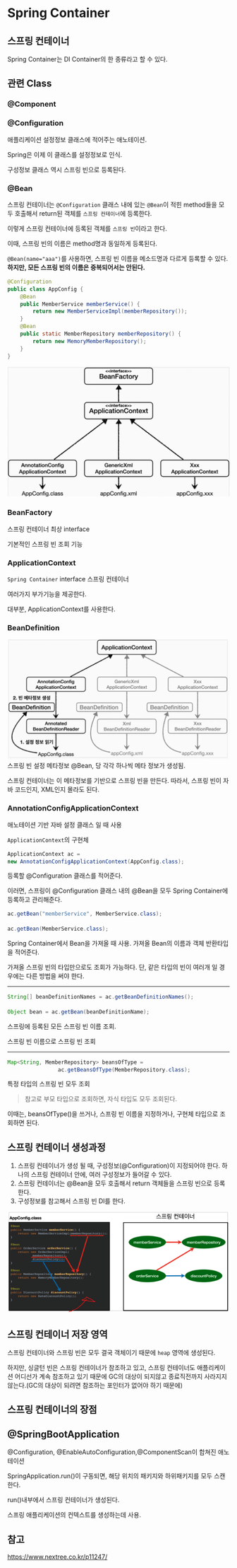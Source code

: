 # Spring Container

## 스프링 컨테이너 
Spring Container는 DI Container의 한 종류라고 할 수 있다.

## 관련 Class

### @Component

### @Configuration
애플리케이션 설정정보 클래스에 적어주는 애노테이션.

Spring은 이제 이 클래스를 설정정보로 인식.

구성정보 클래스 역시 스프링 빈으로 등록된다.

### @Bean
스프링 컨테이너는 `@Configuration` 클래스 내에 있는 `@Bean`이 적힌 method들을 모두 호출해서 return된 객체를 `스프링 컨테이너`에 등록한다.

이렇게 스프링 컨테이너에 등록된 객체를 `스프링 빈`이라고 한다.

이때, 스프링 빈의 이름은 method명과 동일하게 등록된다.

`@Bean(name="aaa")`를 사용하면, 스프링 빈 이름을 메소드명과 다르게 등록할 수 있다. **하지만, 모든 스프링 빈의 이름은 중복되어서는 안된다.**

~~~java
@Configuration
public class AppConfig {
    @Bean
    public MemberService memberService() {
        return new MemberServiceImpl(memberRepository());
    }
    @Bean
    public static MemberRepository memberRepository() {
        return new MemoryMemberRepository();
    }
}
~~~
![beanfactory](../../images/Java/beanfactory.png)

### BeanFactory
스프링 컨테이너 최상 interface

기본적인 스프링 빈 조회 기능

### ApplicationContext
`Spring Container` interface
스프링 컨테이너

여러가지 부가기능을 제공한다.

대부분, ApplicationContext를 사용한다.

### BeanDefinition
![beandefinition](../../images/Java/beandefinition.png)
스프링 빈 설정 메타정보
@Bean, <bean> 당 각각 하나씩 메타 정보가 생성됨. 

스프링 컨테이너는 이 메타정보를 기반으로 스프링 빈을 만든다. 따라서, 스프링 빈이 자바 코드인지, XML인지 몰라도 된다.

### AnnotationConfigApplicationContext
애노테이션 기반 자바 설정 클래스 일 때 사용

`ApplicationContext`의 구현체

~~~java
ApplicationContext ac = 
new AnnotationConfigApplicationContext(AppConfig.class);
~~~
등록할 @Configuration 클래스를 적어준다.

이러면, 스프링이 @Configuration 클래스 내의 @Bean을 모두 Spring Container에 등록하고 관리해준다.

~~~java
ac.getBean("memberService", MemberService.class);

ac.getBean(MemberService.class);
~~~
Spring Container에서 Bean을 가져올 때 사용.
가져올 Bean의 이름과 객체 반환타입을 적어준다.

가져올 스프링 빈의 타입만으로도 조회가 가능하다. 단, 같은 타입의 빈이 여러개 일 경우에는 다른 방법을 써야 한다.

----

~~~java
String[] beanDefinitionNames = ac.getBeanDefinitionNames();

Object bean = ac.getBean(beanDefinitionName);
~~~
스프링에 등록된 모든 스프링 빈 이름 조회.

스프링 빈 이름으로 스프링 빈 조회

-----

~~~java
Map<String, MemberRepository> beansOfType =
                ac.getBeansOfType(MemberRepository.class);
~~~
특정 타입의 스프링 빈 모두 조회

> 참고로 부모 타입으로 조회하면, 자식 타입도 모두 조회된다.
>
이때는, beansOfType()을 쓰거나, 스프링 빈 이름을 지정하거나, 구현체 타입으로 조회하면 된다.

## 스프링 컨테이너 생성과정
1. 스프링 컨테이너가 생성 될 때, 구성정보(@Configuration)이 지정되어야 한다. 하나의 스프링 컨테이너 안에, 여러 구성정보가 들어갈 수 있다.
2. 스프링 컨테이너는 @Bean을 모두 호출해서 return 객체들을  스프링 빈으로 등록한다.
3. 구성정보를 참고해서 스프링 빈 DI를 한다.

![springcontainer](../../images/Java/springcontainer.png)



## 스프링 컨테이너 저장 영역 
스프링 컨테이너와 스프링 빈은 모두 결국 객체이기 때문에 `heap` 영역에 생성된다. 

하지만, 싱글턴 빈은 스프링 컨테이너가 참조하고 있고, 스프링 컨테이너도 애플리케이션 어디선가 계속 참조하고 있기 때문에 GC의 대상이 되지않고 종료직전까지 사라지지 않는다.(GC의 대상이 되려면 참조하는 포인터가 없어야 하기 때문에)

## 스프링 컨테이너의 장점

## @SpringBootApplication
@Configuration, @EnableAutoConfiguration,@ComponentScan이 합쳐진 애노테이션

SpringApplication.run()이 구동되면, 해당 위치의 패키지와 하위패키지를 모두 스캔한다.

run()내부에서 스프링 컨테이너가 생성된다.

스프링 애플리케이션의 컨텍스트를 생성하는데 사용.

## 참고
https://www.nextree.co.kr/p11247/